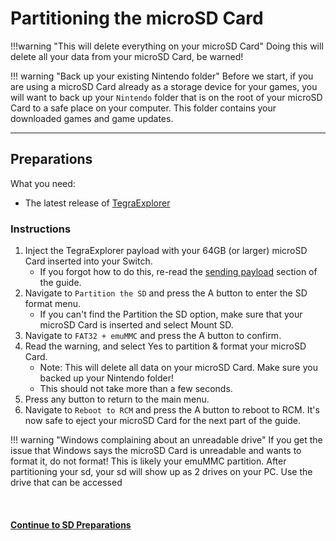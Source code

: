 # Partitioning the microSD Card

!!!warning "This will delete everything on your microSD Card"
	Doing this will delete all your data from your microSD Card, be warned!

!!! warning "Back up your existing Nintendo folder"
	Before we start, if you are using a microSD Card already as a storage device for your games, you will want to back up your `Nintendo` folder that is on the root of your microSD Card to a safe place on your computer. This folder contains your downloaded games and game updates.

-----

## Preparations

What you need:

- The latest release of <a href="https://github.com/suchmememanyskill/TegraExplorer/releases" target="_blank">TegraExplorer</a>

### Instructions

1. Inject the TegraExplorer payload with your 64GB (or larger) microSD Card inserted into your Switch.
	- If you forgot how to do this, re-read the [sending payload](sending_payload.md) section of the guide.
2. Navigate to `Partition the SD` and press the A button to enter the SD format menu.
	- If you can't find the Partition the SD option, make sure that your microSD Card is inserted and select Mount SD.
3. Navigate to `FAT32 + emuMMC` and press the A button to confirm.
4. Read the warning, and select Yes to partition & format your microSD Card.
	- Note: This will delete all data on your microSD Card. Make sure you backed up your Nintendo folder!
	- This should not take more than a few seconds.
5. Press any button to return to the main menu.
6. Navigate to `Reboot to RCM` and press the A button to reboot to RCM. It's now safe to eject your microSD Card for the next part of the guide.

!!! warning "Windows complaining about an unreadable drive"
    If you get the issue that Windows says the microSD Card is unreadable and wants to format it, do not format! This is likely your emuMMC partition. After partitioning your sd, your sd will show up as 2 drives on your PC. Use the drive that can be accessed

&nbsp;

#### [Continue to SD Preparations <i class="fa fa-arrow-circle-right fa-lg"></i>](sd_preparation.md)
